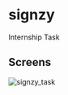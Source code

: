 # signzy

Internship Task

## Screens

![signzy_task](https://user-images.githubusercontent.com/59207688/89125396-cbd78380-d4fb-11ea-9f65-44a73815d828.gif)
